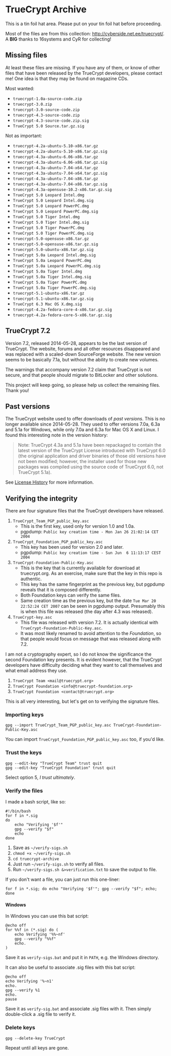 # TrueCrypt Archive

This is a tin foil hat area. Please put on your tin foil hat before proceeding.

Most of the files are from this collection: http://cyberside.net.ee/truecrypt/. A **BIG** thanks to 16systems and CyR for collecting!


## Missing files

At least these files are missing. If you have any of them, or know of other files that have been released by the TrueCrypt developers, please contact me! One idea is that they may be found on magazine CDs.

Most wanted:

* `truecrypt-1.0a-source-code.zip`
* `truecrypt-3.0.zip`
* `truecrypt-3.0-source-code.zip`
* `truecrypt-4.3-source-code.zip`
* `truecrypt-4.3-source-code.zip.sig`
* `TrueCrypt 5.0 Source.tar.gz.sig`

Not as important:

* `truecrypt-4.2a-ubuntu-5.10-x86.tar.gz`
* `truecrypt-4.2a-ubuntu-5.10-x86.tar.gz.sig`
* `truecrypt-4.3a-ubuntu-6.06-x86.tar.gz`
* `truecrypt-4.3a-ubuntu-6.06-x86.tar.gz.sig`
* `truecrypt-4.3a-ubuntu-7.04-x64.tar.gz`
* `truecrypt-4.3a-ubuntu-7.04-x64.tar.gz.sig`
* `truecrypt-4.3a-ubuntu-7.04-x86.tar.gz`
* `truecrypt-4.3a-ubuntu-7.04-x86.tar.gz.sig`
* `truecrypt-4.3a-opensuse-10.2-x86.tar.gz.sig`
* `TrueCrypt 5.0 Leopard Intel.dmg`
* `TrueCrypt 5.0 Leopard Intel.dmg.sig`
* `TrueCrypt 5.0 Leopard PowerPC.dmg`
* `TrueCrypt 5.0 Leopard PowerPC.dmg.sig`
* `TrueCrypt 5.0 Tiger Intel.dmg`
* `TrueCrypt 5.0 Tiger Intel.dmg.sig`
* `TrueCrypt 5.0 Tiger PowerPC.dmg`
* `TrueCrypt 5.0 Tiger PowerPC.dmg.sig`
* `truecrypt-5.0-opensuse-x86.tar.gz`
* `truecrypt-5.0-opensuse-x86.tar.gz.sig`
* `truecrypt-5.0-ubuntu-x86.tar.gz.sig`
* `TrueCrypt 5.0a Leopard Intel.dmg.sig`
* `TrueCrypt 5.0a Leopard PowerPC.dmg`
* `TrueCrypt 5.0a Leopard PowerPC.dmg.sig`
* `TrueCrypt 5.0a Tiger Intel.dmg`
* `TrueCrypt 5.0a Tiger Intel.dmg.sig`
* `TrueCrypt 5.0a Tiger PowerPC.dmg`
* `TrueCrypt 5.0a Tiger PowerPC.dmg.sig`
* `truecrypt-5.1-ubuntu-x86.tar.gz`
* `truecrypt-5.1-ubuntu-x86.tar.gz.sig`
* `TrueCrypt 6.3 Mac OS X.dmg.sig`
* `truecrypt-4.2a-fedora-core-4-x86.tar.gz.sig`
* `truecrypt-4.2a-fedora-core-5-x86.tar.gz.sig`


## TrueCrypt 7.2

Version 7.2, released 2014-05-28, appears to be the last version of TrueCrypt. The website, forums and all other resources disappeared and was replaced with a scaled-down SourceForge website. The new version seems to be basically 7.1a, but without the ability to create new volumes.

The warnings that accompany version 7.2 claim that TrueCrypt is not secure, and that people should migrate to BitLocker and other solutions.

This project will keep going, so please help us collect the remaining files. Thank you!


## Past versions

The TrueCrypt website used to offer downloads of _past versions_. This is no longer available since 2014-05-28. They used to offer versions 7.0a, 6.3a and 5.1a for Windows, while only 7.0a and 6.3a for Mac OS X and Linux. I found this interesting note in the version history:

> Note: TrueCrypt 4.3a and 5.1a have been repackaged to contain the latest version of the TrueCrypt License introduced with TrueCrypt 6.0 (the original application and driver binaries of those old versions have not been modified; however, the installer used for those new packages was compiled using the source code of TrueCrypt 6.0, not TrueCrypt 5.1a).

See [License History](doc/License-History.md) for more information.


## Verifying the integrity

There are four signature files that the TrueCrypt developers have released.

1. `TrueCrypt_Team_PGP_public_key.asc`
    * This is the first key, used only for version 1.0 and 1.0a.
    * pgpdump: `Public key creation time - Mon Jan 26 21:02:14 CET 2004`
2. `TrueCrypt_Foundation_PGP_public_key.asc`
    * This key has been used for version 2.0 and later.
    * pgpdump: `Public key creation time - Sun Jun  6 11:13:17 CEST 2004`
3. `TrueCrypt-Foundation-Public-Key.asc`
    * This is the key that is currently available for download at truecrypt.org. As an exercise, make sure that the key in this repo is authentic.
    * This key has the same fingerprint as the previous key, but pgpdump reveals that it is composed differently.
    * Both Foundation keys can verify the same files.
    * Same creation time as the previous key, but the date `Tue Mar 20 22:52:24 CET 2007` can be seen in pgpdump output. Presumably this is when this file was released (the day after 4.3 was released).
4. `TrueCrypt-key.asc` 
    * This file was released with version 7.2. It is actually identical with `TrueCrypt-Foundation-Public-Key.asc`.
    * It was most likely renamed to avoid attention to the _Foundation_, so that people would focus on message that was released along with 7.2.

I am not a cryptography expert, so I do not know the significance the second Foundation key presents. It is evident however, that the TrueCrypt developers have difficulty deciding what they want to call themselves and what email address they use.

1. `TrueCrypt Team <mail@truecrypt.org>`
2. `TrueCrypt Foundation <info@truecrypt-foundation.org>`
3. `TrueCrypt Foundation <contact@truecrypt.org>`

This is all very interesting, but let's get on to verifying the signature files.


### Importing keys

```
gpg --import TrueCrypt_Team_PGP_public_key.asc TrueCrypt-Foundation-Public-Key.asc
```

You can import `TrueCrypt_Foundation_PGP_public_key.asc` too, if you'd like.


### Trust the keys

```
gpg --edit-key "TrueCrypt Team" trust quit
gpg --edit-key "TrueCrypt Foundation" trust quit
```

Select option 5, _I trust ultimately_.


### Verify the files

I made a bash script, like so:

```
#!/bin/bash
for f in *.sig
do
    echo "Verifying '$f'"
    gpg --verify "$f"
    echo
done
```
1. Save as `~/verify-sigs.sh`
2. `chmod +x ~/verify-sigs.sh`
3. `cd truecrypt-archive`
4. Just run `~/verify-sigs.sh` to verify all files.
5. Run `~/verify-sigs.sh &>verification.txt` to save the output to file.

If you don't want a file, you can just run this one-liner:
```
for f in *.sig; do echo "Verifying '$f'"; gpg --verify "$f"; echo; done
```

#### Windows

In Windows you can use this bat script:
```
@echo off
for %%f in (*.sig) do (
    echo Verifying '%%~nf'
    gpg --verify "%%f"
    echo.
)
```
Save it as `verify-sigs.bat` and put it in `PATH`, e.g. the Windows directory.

It can also be useful to associate .sig files with this bat script:
```
@echo off
echo Verifying '%~n1'
echo.
gpg --verify %1
echo.
pause
```
Save it as `verify-sig.bat` and associate .sig files with it. Then simply double-click a .sig file to verify it.


### Delete keys

```
gpg --delete-key TrueCrypt
```

Repeat until all keys are gone.
